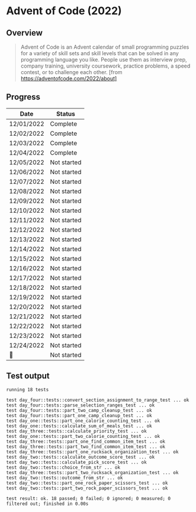 # Advent of Code (2022)

## Overview

> Advent of Code is an Advent calendar of small programming puzzles for a variety of skill sets and skill levels that can be solved in any programming language you like. People use them as interview prep, company training, university coursework, practice problems, a speed contest, or to challenge each other. [from https://adventofcode.com/2022/about]

## Progress

| Date       | Status      |
| ---------- | ----------- |
| 12/01/2022 | Complete    |
| 12/02/2022 | Complete    |
| 12/03/2022 | Complete    |
| 12/04/2022 | Complete    |
| 12/05/2022 | Not started |
| 12/06/2022 | Not started |
| 12/07/2022 | Not started |
| 12/08/2022 | Not started |
| 12/09/2022 | Not started |
| 12/10/2022 | Not started |
| 12/11/2022 | Not started |
| 12/12/2022 | Not started |
| 12/13/2022 | Not started |
| 12/14/2022 | Not started |
| 12/15/2022 | Not started |
| 12/16/2022 | Not started |
| 12/17/2022 | Not started |
| 12/18/2022 | Not started |
| 12/19/2022 | Not started |
| 12/20/2022 | Not started |
| 12/21/2022 | Not started |
| 12/22/2022 | Not started |
| 12/23/2022 | Not started |
| 12/24/2022 | Not started |
| 🎅         | Not started |

## Test output

```
running 18 tests

test day_four::tests::convert_section_assignment_to_range_test ... ok
test day_four::tests::parse_selection_ranges_test ... ok
test day_four::tests::part_two_camp_cleanup_test ... ok
test day_four::tests::part_one_camp_cleanup_test ... ok
test day_one::tests::part_one_calorie_counting_test ... ok
test day_one::tests::calculate_sum_of_meals_test ... ok
test day_three::tests::calculate_priority_test ... ok
test day_one::tests::part_two_calorie_counting_test ... ok
test day_three::tests::part_one_find_common_item_test ... ok
test day_three::tests::part_two_find_common_item_test ... ok
test day_three::tests::part_one_rucksack_organization_test ... ok
test day_two::tests::calculate_outcome_score_test ... ok
test day_two::tests::calculate_pick_score_test ... ok
test day_two::tests::choice_from_str ... ok
test day_three::tests::part_two_rucksack_organization_test ... ok
test day_two::tests::outcome_from_str ... ok
test day_two::tests::part_one_rock_paper_scissors_test ... ok
test day_two::tests::part_two_rock_paper_scissors_test ... ok

test result: ok. 18 passed; 0 failed; 0 ignored; 0 measured; 0 filtered out; finished in 0.00s
```
